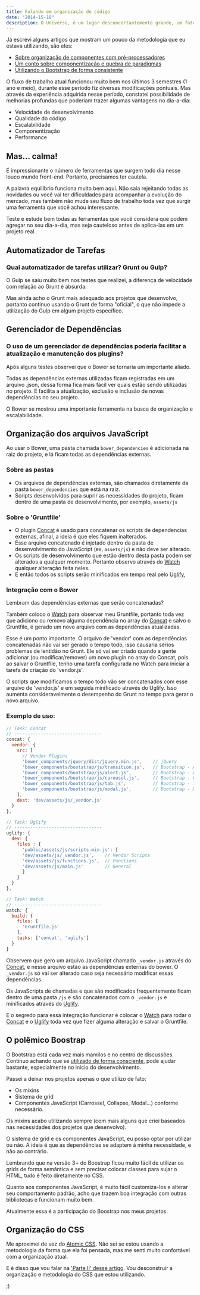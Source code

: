```yaml
---
title: Falando em organização de código
date: "2014-15-10"
description: O Universo, é um lugar desconcertantemente grande, um fato que, para continuar levando uma vida tranquila, a maioria das pessoas tende a ignorar.
---
```


Já escrevi alguns artigos que mostram um pouco da metodologia que eu estava utilizando, são eles:

- [Sobre organização de componentes com pré-processadores](/blog/2013/sobre-organizacao-de-componentes-com-pre-processadores)
- [Um conto sobre componentização e quebra de paradigmas](/blog/2013/um-conto-sobre-componentizacao-e-quebra-de-paradigmas)
- [Utilizando o Bootstrap de forma consistente](/blog/2014/utilizando-o-bootstrap-de-forma-consistente)

O fluxo de trabalho atual funcionou muito bem nos últimos 3 semestres (1 ano e meio), durante esse período fiz diversas modificações pontuais. Mas através da experiência adquirida nesse período, constatei possibilidade de melhorias profundas que poderiam trazer algumas vantagens no dia-a-dia:

- Velocidade de desenvolvimento
- Qualidade do código
- Escalabilidade
- Componentização
- Performance

## Mas… calma!

É impressionante o número de ferramentas que surgem todo dia nesse louco mundo front-end. Portanto, precisamos ter cautela.

A palavra equilíbrio funciona muito bem aqui. Não saia rejeitando todas as novidades ou você vai ter dificuldades para acompanhar a evolução do mercado, mas também não mude seu fluxo de trabalho toda vez que surgir uma ferramenta que você achou interessante.

Teste e estude bem todas as ferramentas que você considera que podem agregar no seu dia-a-dia, mas seja cauteloso antes de aplica-las em um projeto real.

## Automatizador de Tarefas

### Qual automatizador de tarefas utilizar? Grunt ou Gulp?

O Gulp se saiu muito bem nos testes que realizei, a diferença de velocidade com relação ao Grunt é absurda.

Mas ainda acho o Grunt mais adequado aos projetos que desenvolvo, portanto continuo usando o Grunt de forma "oficial", o que não impede a utilização do Gulp em algum projeto específico.

## Gerenciador de Dependências

### O uso de um gerenciador de dependências poderia facilitar a atualização e manutenção dos plugins?

Após alguns testes observei que o Bower se tornaria um importante aliado.

Todas as dependências externas utilizadas ficam registradas em um arquivo .json, dessa forma fica mais fácil ver quais estão sendo utilizadas no projeto. E facilita a atualização, exclusão e inclusão de novas dependências no seu projeto.

O Bower se mostrou uma importante ferramenta na busca de organização e escalabilidade.

## Organização dos arquivos JavaScript

Ao usar o Bower, uma pasta chamada `bower_dependencies` é adicionada na raiz do projeto, e lá ficam todas as dependências externas.

### Sobre as pastas

- Os arquivos de dependências externas, são chamados diretamente da pasta `bower_dependencies` que está na raiz.
- Scripts desenvolvidos para suprir as necessidades do projeto, ficam dentro de uma pasta de desenvolvimento, por exemplo, `assets/js`

### Sobre o 'Gruntfile'

- O plugin [Concat](https://github.com/gruntjs/grunt-contrib-concat) é usado para concatenar os scripts de dependencias externas, afinal, a ideia é que eles fiquem inalterados.
- Esse arquivo concatenado é injetado dentro da pasta de desenvolvimento do JavaScript (ex, `assets/js`) e não deve ser alterado.
- Os scripts de desenvolvimento que estão dentro desta pasta podem ser alterados a qualquer momento. Portanto observo através do [Watch](https://github.com/gruntjs/grunt-contrib-watch) qualquer alteração feita neles.
- E então todos os scripts serão minificados em tempo real pelo [Uglify](https://github.com/gruntjs/grunt-contrib-uglify),

### Integração com o Bower

Lembram das dependências externas que serão concatenadas?

Também coloco o [Watch](https://github.com/gruntjs/grunt-contrib-watch) para observar meu Gruntfile, portanto toda vez que adiciono ou removo alguma dependência no array do [Concat](https://github.com/gruntjs/grunt-contrib-concat) e salvo o Gruntfile, é gerado um novo arquivo com as dependências atualizadas.

Esse é um ponto importante. O arquivo de 'vendor' com as dependências concatenadas não vai ser gerado o tempo todo, isso causaria sérios problemas de lentidão no Grunt. Ele só vai ser criado quando a gente adicionar (ou modificar/remover) um novo plugin no array do Concat, pois ao salvar o Gruntfile, tenho uma tarefa configurada no Watch para iniciar a tarefa de criação do 'vendor.js'.

O scripts que modificamos o tempo todo vão ser concatenados com esse arquivo de 'vendor.js' e em seguida minificado através do Uglify. Isso aumenta consideravelmente o desempenho do Grunt no tempo para gerar o novo arquivo.

### Exemplo de uso:

````js
// Task: Concat
// ---------------------------------
concat: {
  vendor: {
    src: [
      // Vendor Plugins
      'bower_components/jquery/dist/jquery.min.js',    // jQuery
      'bower_components/bootstrap/js/transition.js',   // Bootstrap - Animation
      'bower_components/bootstrap/js/alert.js',        // Bootstrap - Alert
      'bower_components/bootstrap/js/carousel.js',     // Bootstrap - Carousel
      'bower_components/bootstrap/js/tab.js',          // Bootstrap - Tabs
      'bower_components/bootstrap/js/modal.js',        // Bootstrap - Modal
    ],
    dest: 'dev/assets/js/_vendor.js'
  }
},

// Task: Uglify
// ---------------------------------
uglify: {
  dev: {
    files : {
      'public/assets/js/scripts.min.js': [
      'dev/assets/js/_vendor.js',    // Vendor Scripts
      'dev/assets/js/functions.js',  // Functions
      'dev/assets/js/main.js'        // General
      ]
    }
  }
},

// Task: Watch
// ---------------------------------
watch: {
  build: {
    files: [
      'Gruntfile.js'
    ],
    tasks: ['concat', 'uglify']
  }
}
````

Observem que gero um arquivo JavaScript chamado `_vendor.js` através do [Concat](https://github.com/gruntjs/grunt-contrib-concat), e nesse arquivo estão as dependências externas do bower. O `_vendor.js` só vai ser alterado caso seja necessário modificar essas dependências.

Os JavaScripts de chamadas e que são modificados frequentemente ficam dentro de uma pasta `/js` e são concatenados com o `_vendor.js` e minificados através do [Uglify](https://github.com/gruntjs/grunt-contrib-uglify).

E o segredo para essa integração funcionar é colocar o [Watch](https://github.com/gruntjs/grunt-contrib-watch) para rodar o [Concat](https://github.com/gruntjs/grunt-contrib-concat) e o [Uglify](https://github.com/gruntjs/grunt-contrib-uglify) toda vez que fizer alguma alteração e salvar o Gruntfile.

## O polêmico Boostrap

O Bootstrap está cada vez mais mamilos e no centro de discussões. Continuo achando que se [utilizado de forma consciente](/blog/2014/utilizando-o-bootstrap-de-forma-consistente), pode ajudar bastante, especialmente no início do desenvolvimento.

Passei a deixar nos projetos apenas o que utilizo de fato:

- Os mixins
- Sistema de grid
- Componentes JavaScript (Carrossel, Collapse, Modal…) conforme necessário.

Os mixins acabo utilizando sempre (com mais alguns que criei baseados nas necessidades dos projetos que desenvolvo).

O sistema de grid e os componentes JavaScript, eu posso optar por utilizar ou não. A ideia é que as dependências se adaptem à minha necessidade, e não ao contrário.

Lembrando que na versão 3+ do Boostrap ficou muito fácil de utilizar os grids de forma semântica e sem precisar colocar classes para sujar o HTML, tudo é feito diretamente no CSS.

Quanto aos componentes JavaScript, é muito fácil customiza-los e alterar seu comportamento padrão, acho que trazem boa integração com outras bibliotecas e funcionam muito bem.

Atualmente essa é a participação do Boostrap nos meus projetos.

## Organização do CSS

Me aproximei de vez do [Atomic CSS](http://patternlab.io). Não sei se estou usando a metodologia da forma que ela foi pensada, mas me senti muito confortável com a organização atual.

E é disso que vou falar na ['Parte II' desse artigo](/blog/2014/falando-em-organizacao-css). Vou desconstruir a organização e metodologia do CSS que estou utilizando.

;)
